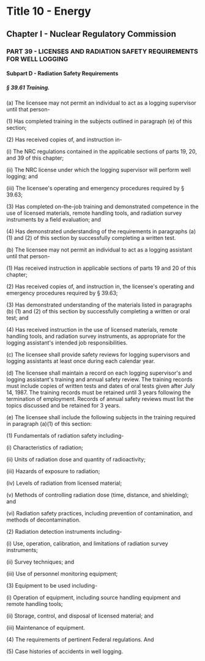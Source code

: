 
# Title 10 - Energy
## Chapter I - Nuclear Regulatory Commission
### PART 39 - LICENSES AND RADIATION SAFETY REQUIREMENTS FOR WELL LOGGING
#### Subpart D - Radiation Safety Requirements
##### § 39.61 Training.

(a) The licensee may not permit an individual to act as a logging supervisor until that person-

(1) Has completed training in the subjects outlined in paragraph (e) of this section;

(2) Has received copies of, and instruction in-

(i) The NRC regulations contained in the applicable sections of parts 19, 20, and 39 of this chapter;

(ii) The NRC license under which the logging supervisor will perform well logging; and

(iii) The licensee's operating and emergency procedures required by § 39.63;

(3) Has completed on-the-job training and demonstrated competence in the use of licensed materials, remote handling tools, and radiation survey instruments by a field evaluation; and

(4) Has demonstrated understanding of the requirements in paragraphs (a) (1) and (2) of this section by successfully completing a written test.

(b) The licensee may not permit an individual to act as a logging assistant until that person-

(1) Has received instruction in applicable sections of parts 19 and 20 of this chapter;

(2) Has received copies of, and instruction in, the licensee's operating and emergency procedures required by § 39.63;

(3) Has demonstrated understanding of the materials listed in paragraphs (b) (1) and (2) of this section by successfully completing a written or oral test; and

(4) Has received instruction in the use of licensed materials, remote handling tools, and radiation survey instruments, as appropriate for the logging assistant's intended job responsibilities.

(c) The licensee shall provide safety reviews for logging supervisors and logging assistants at least once during each calendar year.

(d) The licensee shall maintain a record on each logging supervisor's and logging assistant's training and annual safety review. The training records must include copies of written tests and dates of oral tests given after July 14, 1987. The training records must be retained until 3 years following the termination of employment. Records of annual safety reviews must list the topics discussed and be retained for 3 years.

(e) The licensee shall include the following subjects in the training required in paragraph (a)(1) of this section:

(1) Fundamentals of radiation safety including-

(i) Characteristics of radiation;

(ii) Units of radiation dose and quantity of radioactivity;

(iii) Hazards of exposure to radiation;

(iv) Levels of radiation from licensed material;

(v) Methods of controlling radiation dose (time, distance, and shielding); and

(vi) Radiation safety practices, including prevention of contamination, and methods of decontamination.

(2) Radiation detection instruments including-

(i) Use, operation, calibration, and limitations of radiation survey instruments;

(ii) Survey techniques; and

(iii) Use of personnel monitoring equipment;

(3) Equipment to be used including-

(i) Operation of equipment, including source handling equipment and remote handling tools;

(ii) Storage, control, and disposal of licensed material; and

(iii) Maintenance of equipment.

(4) The requirements of pertinent Federal regulations. And

(5) Case histories of accidents in well logging.
